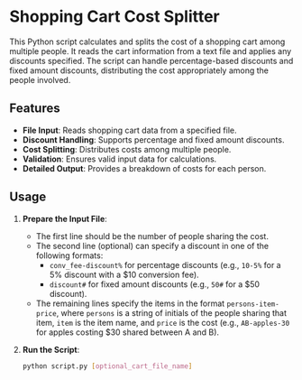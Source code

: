 # Shopping Cart Cost Splitter

This Python script calculates and splits the cost of a shopping cart among multiple people. It reads the cart information from a text file and applies any discounts specified. The script can handle percentage-based discounts and fixed amount discounts, distributing the cost appropriately among the people involved.

## Features

- **File Input**: Reads shopping cart data from a specified file.
- **Discount Handling**: Supports percentage and fixed amount discounts.
- **Cost Splitting**: Distributes costs among multiple people.
- **Validation**: Ensures valid input data for calculations.
- **Detailed Output**: Provides a breakdown of costs for each person.

## Usage

1. **Prepare the Input File**:
   - The first line should be the number of people sharing the cost.
   - The second line (optional) can specify a discount in one of the following formats:
     - `conv_fee-discount%` for percentage discounts (e.g., `10-5%` for a 5% discount with a $10 conversion fee).
     - `discount#` for fixed amount discounts (e.g., `50#` for a $50 discount).
   - The remaining lines specify the items in the format `persons-item-price`, where `persons` is a string of initials of the people sharing that item, `item` is the item name, and `price` is the cost (e.g., `AB-apples-30` for apples costing $30 shared between A and B).

2. **Run the Script**:
   ```bash
   python script.py [optional_cart_file_name]
